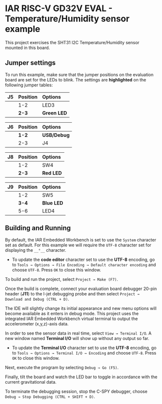 # IAR RISC-V GD32V EVAL - Temperature/Humidity sensor example

This project exercises the SHT31 I2C Temperature/Humidity sensor mounted in this board.

## Jumper settings

To run this example, make sure that the jumper positions on the evaluation board are set for the LEDs to blink. 
The settings are __highlighted__ on the following jumper tables: 

| __J5__         | __Position__    |  __Options__   |
| :------------- | :-------------- | :------------- |
|                | 1-2             | LED3           |
|                | __2-3__         | __Green LED__  |

| __J6__         | __Position__    |  __Options__   |
| :------------- | :-------------- | :------------- |
|                | __1-2__         | __USB/Debug__  |
|                | 2-3             | J4             |

| __J8__         | __Position__    |  __Options__   |
| :------------- | :-------------- | :------------- |
|                | 1-2             | SW4            |
|                | __2-3__         | __Red LED__    |

| __J9__         | __Position__    |  __Options__   |
| :------------- | :-------------- | :------------- |
|                | 1-2             | SW5            |
|                | __3-4__         | __Blue LED__   |
|                | 5-6             | LED4           |

## Building and Running

By default, the IAR Embedded Workbench is set to use the `System` character set as default. For this example we will require the `UTF-8` character set for displaying the `__°__` character.

* To update the __code editor__ character set to use the __UTF-8__ encoding, go to `Tools → Options → File Encoding → Default character encoding` and choose `UTF-8`. Press `OK` to close this window.

To build and run the project, select `Project → Make (F7)`.

Once the build is complete, connect your evaluation board debugger 20-pin header (__J11__) to the I-jet debugging probe and then select `Project → Download and Debug (CTRL + D)`.

The IDE will slightly change its initial appearance and new menu options will become available as it enters in debug mode.
This project uses the integrated IAR Embedded Workbench virtual terminal to output the accelerometer (x,y,z)-axis data.

In order to see the sensor data in real time, select `View → Terminal I/O`. A new window named __Terminal I/O__ will show up without any output so far.

* To update the __Terminal I/O__ character set to use the __UTF-8__ encoding, go to `Tools → Options → Terminal I/O → Encoding` and choose `UTF-8`. Press `OK` to close this window.

Next, execute the program by selecting `Debug → Go (F5)`.

Finally, tilt the board and watch the LED bar to toggle in accordance with the current gravitational data.

To terminate the debugging session, stop the C-SPY debugger, choose `Debug → Stop Debugging (CTRL + SHIFT + D)`.